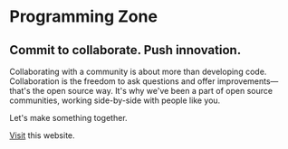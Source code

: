 # Programming Zone

## Commit to collaborate. Push innovation.

Collaborating with a community is about more than developing code. Collaboration is the freedom to ask questions and offer improvements—that's the open source way. It's why we've been a part of open source communities, working side-by-side with people like you.

Let's make something together.

 <a href="https://programming-zone.github.io" target="_blank">Visit</a> this website.
